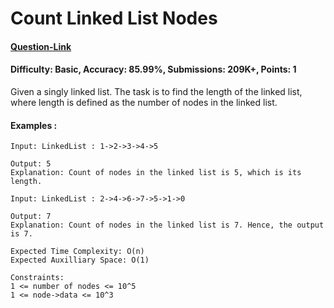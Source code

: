 # Count Linked List Nodes
#### [Question-Link](https://www.geeksforgeeks.org/problems/count-nodes-of-linked-list/1)
#### Difficulty: Basic, Accuracy: 85.99%, Submissions: 209K+, Points: 1

Given a singly linked list. The task is to find the length of the linked list, where length is defined as the number of nodes in the linked list.

#### Examples :
```
Input: LinkedList : 1->2->3->4->5

Output: 5
Explanation: Count of nodes in the linked list is 5, which is its length.
```
```
Input: LinkedList : 2->4->6->7->5->1->0
 
Output: 7
Explanation: Count of nodes in the linked list is 7. Hence, the output is 7.
```
```
Expected Time Complexity: O(n)
Expected Auxilliary Space: O(1)

Constraints:
1 <= number of nodes <= 10^5
1 <= node->data <= 10^3
```
